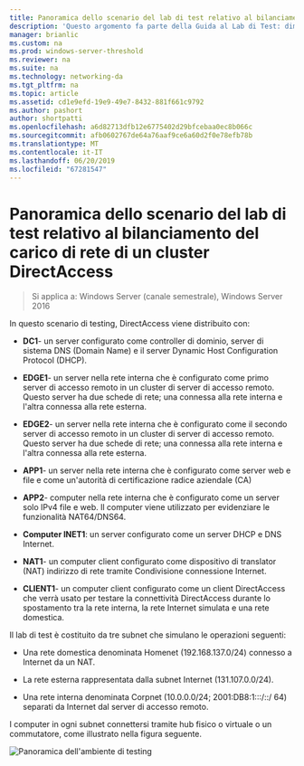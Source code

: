```yaml
---
title: Panoramica dello scenario del lab di test relativo al bilanciamento del carico di rete di un cluster DirectAccess
description: 'Questo argomento fa parte della Guida al Lab di Test: dimostrare DirectAccess in un Cluster con bilanciamento carico di rete di Windows per Windows Server 2016'
manager: brianlic
ms.custom: na
ms.prod: windows-server-threshold
ms.reviewer: na
ms.suite: na
ms.technology: networking-da
ms.tgt_pltfrm: na
ms.topic: article
ms.assetid: cd1e9efd-19e9-49e7-8432-881f661c9792
ms.author: pashort
author: shortpatti
ms.openlocfilehash: a6d82713dfb12e6775402d29bfcebaa0ec8b066c
ms.sourcegitcommit: afb0602767de64a76aaf9ce6a60d2f0e78efb78b
ms.translationtype: MT
ms.contentlocale: it-IT
ms.lasthandoff: 06/20/2019
ms.locfileid: "67281547"
---
```

# <a name="overview-of-the-directaccess-cluster-nlb-test-lab-scenario"></a>Panoramica dello scenario del lab di test relativo al bilanciamento del carico di rete di un cluster DirectAccess

>Si applica a: Windows Server (canale semestrale), Windows Server 2016

In questo scenario di testing, DirectAccess viene distribuito con:  
  
-   **DC1**- un server configurato come controller di dominio, server di sistema DNS (Domain Name) e il server Dynamic Host Configuration Protocol (DHCP).  
  
-   **EDGE1**- un server nella rete interna che è configurato come primo server di accesso remoto in un cluster di server di accesso remoto. Questo server ha due schede di rete; una connessa alla rete interna e l'altra connessa alla rete esterna.  
  
-   **EDGE2**- un server nella rete interna che è configurato come il secondo server di accesso remoto in un cluster di server di accesso remoto. Questo server ha due schede di rete; una connessa alla rete interna e l'altra connessa alla rete esterna.  
  
-   **APP1**- un server nella rete interna che è configurato come server web e file e come un'autorità di certificazione radice aziendale (CA)  
  
-   **APP2**- computer nella rete interna che è configurato come un server solo IPv4 file e web. Il computer viene utilizzato per evidenziare le funzionalità NAT64/DNS64.  
  
-   **Computer INET1**: un server configurato come un server DHCP e DNS Internet.  
  
-   **NAT1**- un computer client configurato come dispositivo di translator (NAT) indirizzo di rete tramite Condivisione connessione Internet.  
  
-   **CLIENT1**- un computer client configurato come un client DirectAccess che verrà usato per testare la connettività DirectAccess durante lo spostamento tra la rete interna, la rete Internet simulata e una rete domestica.  
  
Il lab di test è costituito da tre subnet che simulano le operazioni seguenti:  
  
-   Una rete domestica denominata Homenet (192.168.137.0/24) connesso a Internet da un NAT.  
  
-   La rete esterna rappresentata dalla subnet Internet (131.107.0.0/24).  
  
-   Una rete interna denominata Corpnet (10.0.0.0/24; 2001:DB8:1:::/::/ 64) separati da Internet dal server di accesso remoto.  
  
I computer in ogni subnet connettersi tramite hub fisico o virtuale o un commutatore, come illustrato nella figura seguente.  
  
![Panoramica dell'ambiente di testing](../../../media/Overview-of-the-Test-Lab-Scenario_5/TLG_DA_Cluster.png)  
  


